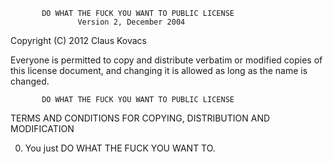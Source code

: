            DO WHAT THE FUCK YOU WANT TO PUBLIC LICENSE
                   Version 2, December 2004


Copyright (C) 2012 Claus Kovacs

Everyone is permitted to copy and distribute verbatim or modified
copies of this license document, and changing it is allowed as long
as the name is changed.

           DO WHAT THE FUCK YOU WANT TO PUBLIC LICENSE
  TERMS AND CONDITIONS FOR COPYING, DISTRIBUTION AND MODIFICATION

 0. You just DO WHAT THE FUCK YOU WANT TO.
